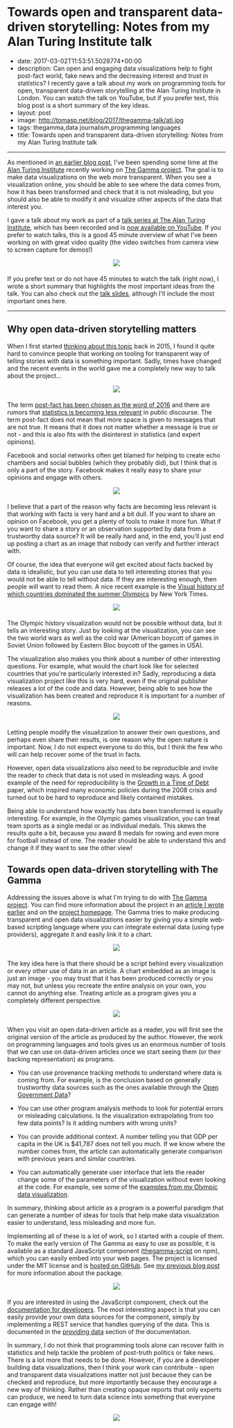 Towards open and transparent data-driven storytelling: Notes from my Alan Turing Institute talk
===============================================================================================

 - date: 2017-03-02T11:53:51.5028774+00:00
 - description: Can open and engaging data visualizations help to fight post-fact world, fake 
    news and the decreasing interest and trust in statistics?
    I recently gave a talk about my work on programming tools for open, transparent
    data-driven storytelling at the Alan Turing Institute in London. You can watch the talk on
    YouTube, but if you prefer text, this blog post is a short summary of the key ideas.      
 - layout: post
 - image: http://tomasp.net/blog/2017/thegamma-talk/ati.jpg
 - tags: thegamma,data journalism,programming languages
 - title: Towards open and transparent data-driven storytelling: Notes from my Alan Turing Institute talk
 
----------------------------------------------------------------------------------------------------

As mentioned in [an earlier blog post](http://tomasp.net/blog/2016/thegamma-dni/), I've been 
spending some time at the [Alan Turing Institute](http://turing.ac.uk/) recently working on [The Gamma 
project](http://thegamma.net). The goal is to make data visualizations on the web more transparent.
When you see a visualization online, you should be able to see where the data comes from, how it has been
transformed and check that it is not misleading, but you should also be able to modify it and 
visualize other aspects of the data that interest you.

I gave a talk about my work as part of a [talk series at The Alan Turing Institute](https://www.youtube.com/channel/UCcr5vuAH5TPlYox-QLj4ySw/videos), which has
been recorded and is [now available on YouTube](https://www.youtube.com/watch?v=aHjgpmzFjOA). If you prefer to watch talks, this is a good
45 minute overview of what I've been working on with great video quality (the video switches from
camera view to screen capture for demos!)

<div style="text-align:center;margin-bottom:20px">
<a href="https://www.youtube.com/watch?v=aHjgpmzFjOA">
<img src="http://tomasp.net/blog/2017/thegamma-talk/talk.jpg" style="max-width:80%"/>
</a>
</div>

If you prefer text or do not have 45 minutes to watch the talk (right now), I wrote a short
summary that highlights the most important ideas from the talk. You can also check out the
[talk slides](http://tpetricek.github.io/Talks/2016/open-storytelling/), although I'll include
the most important ones here.

----------------------------------------------------------------------------------------------------

## Why open data-driven storytelling matters

When I first started [thinking about this topic](http://tomasp.net/blog/2015/thegamma/) back in 
2015, I found it quite hard to convince people that working on tooling for transparent way of 
telling stories with data is something important. Sadly, times have changed and the recent
events in the world gave me a completely new way to talk about the project...

<div style="text-align:center;margin-bottom:20px">
<img src="slide1.jpg" style="max-width:80%"/>
</div>

The term [post-fact has been chosen as the word of 2016](http://www.bbc.co.uk/news/uk-37995600)
and there are rumors that [statistics is becoming less relevant](https://www.theguardian.com/politics/2017/jan/19/crisis-of-statistics-big-data-democracy)
in public discourse. The term post-fact does not mean that more space is given to messages that are
not true. It means that it does not matter whether a message is true or not - and this is also fits 
with the disinterest in statistics (and expert opinions).

Facebook and social networks often get blamed for helping to create echo chambers and social 
bubbles (which they probably did), but I think that is only a part of the story. Facebook makes
it really easy to share your opinions and engage with others.

<div style="text-align:center;margin-bottom:20px">
<img src="slide2.jpg" style="max-width:80%"/>
</div>

I believe that a part of the reason why facts are becoming less relevant is that working with facts
is very hard and a bit dull. If you want to share an opinion on Facebook, you get a plenty of tools
to make it more fun. What if you want to share a story or an observation supported by data from
a trustworthy data source? It will be really hard and, in the end, you'll just end up posting a 
chart as an image that nobody can verify and further interact with.

Of course, the idea that everyone will get excited about facts backed by data is idealistic, but
you can use data to tell interesting stories that you would not be able to tell without data.
If they are interesting enough, then people will want to read them. A nice recent example is the
[Visual history of which countries dominated the summer 
Olympics](www.nytimes.com/interactive/2016/08/08/sports/olympics/history-olympic-dominance-charts.html)
by New York Times.

<div style="text-align:center;margin-bottom:20px">
<img src="slide3.jpg" style="max-width:80%"/>
</div>

The Olympic history visualization would not be possible without data, but it tells an interesting 
story. Just by looking at the visualization, you can see the two world wars as well as the cold war
(American boycott of games in Soviet Union followed by Eastern Bloc boycott of the games in USA).

The visualization also makes you think about a number of other interesting questions. For example,
what would the chart look like for selected countries that you're particularly interested in? 
Sadly, reproducing a data visualization project like this is very hard, even if the original 
publisher releases a lot of the code and data. However, being able to see how the visualization 
has been created and reproduce it is important for a number of reasons. 

<div style="text-align:center;margin-bottom:20px">
<img src="slide4.jpg" style="max-width:80%"/>
</div>

Letting people modify the visualization to answer their own questions, and perhaps even share 
their results, is one reason why the open nature is important. Now, I do not expect everyone
to do this, but I think the few who will can help recover some of the trust in facts.

However, open data visualizations also need to be reproducible and invite the reader to check
that data is not used in misleading ways. A good example of the need for reproducibility is the
[Growth in a Time of Debt](https://en.wikipedia.org/wiki/Growth_in_a_Time_of_Debt) paper, which
inspired many economic policies during the 2008 crisis and turned out to be hard to reproduce
and likely contained mistakes. 

Being able to understand how exactly has data been transformed is equally interesting. For 
example, in the Olympic games visualization, you can treat team sports as a single medal or
as individual medals. This skews the results quite a bit, because you award 8 medals for 
rowing and even more for football instead of one. The reader should be able to understand this
and change it if they want to see the other view!

## Towards open data-driven storytelling with The Gamma 

Addressing the issues above is what I'm trying to do with [The Gamma project](https://thegamma.net).
You can find more information about the project in an [article I wrote earlier](http://tomasp.net/blog/2016/thegamma-dni/)
and on the [project homepage](https://thegamma.net). The Gamma tries to make producing transparent
and open data visualizations easier by giving you a simple web-based scripting language where you
can integrate external data (using type providers), aggregate it and easily link it to a chart.

<div style="text-align:center;margin-bottom:20px">
<img src="slide5.jpg" style="max-width:80%"/>
</div>

The key idea here is that there should be a script behind every visualization or every other use
of data in an article. A chart embedded as an image is just an image - you may trust that it has
been produced correctly or you may not, but unless you recreate the entire analysis on your own,
you cannot do anything else. Treating article as a program gives you a completely different 
perspective.

<div style="text-align:center;margin-bottom:20px">
<img src="slide6.jpg" style="max-width:80%"/>
</div>

When you visit an open data-driven article as a reader, you will first see the original version
of the article as produced by the author. However, the work on programming languages and tools
gives us an enormous number of tools that we can use on data-driven articles once we start seeing
them (or their backing representation) as programs.

 - You can use provenance tracking methods to understand where data is coming from. For example,
   is the conclusion based on generally trustworthy data sources such as the ones available 
   through the [Open Government Data](https://data.gov.uk/)?
   
 - You can use other program analysis methods to look for potential errors or misleading 
   calculations. Is the visualization extrapolating from too few data points? Is it adding 
   numbers with wrong units?
   
 - You can provide additional context. A number telling you that GDP per capita in the UK is 
   $41,787 does not tell you much. If we know where the number comes from, the article can 
   automatically generate comparison with previous years and similar countries.
   
 - You can automatically generate user interface that lets the reader change some of the 
   parameters of the visualization without even looking at the code. For example, see some
   of the [examples from my Olympic data visualization](http://tomasp.net/blog/2016/thegamma-olympic-medalists/).
 
In summary, thinking about article as a program is a powerful paradigm that can generate a 
number of ideas for tools that help make data visualization easier to understand, less misleading
and more fun.

Implementing all of these is a lot of work, so I started with a couple of them. To make the 
early version of The Gamma as easy to use as possible, it is available as a standard JavaScript
component ([thegamma-script](https://www.npmjs.com/package/thegamma-script) on npm), which you
can easily embed into your web pages. The project is licensed under the MIT license and is
[hosted on GitHub](https://github.com/the-gamma). See [my previous blog post](http://tomasp.net/blog/2017/thegamma-package/)
for more information about the package.

<div style="text-align:center;margin-bottom:20px">
<img src="slide7.jpg" style="max-width:80%"/>
</div>

If you are interested in using the JavaScript component, check out the [documentation for 
developers](http://thegamma.net/developers/). The most interesting aspect is that you can 
easily provide your own data sources for the component, simply by implementing a REST service
that handles querying of the data. This is documented in the [providing data](http://thegamma.net/publishing/)
section of the documentation.

In summary, I do not think that programming tools alone can recover faith in statistics and help
tackle the problem of post-truth politics or fake news. There is a lot more that needs to be done.
However, if you are a developer building data visualizations, then I think your work can 
contribute - open and transparent data visualizations matter not just because they can be checked
and reproduce, but more importantly because they encourage a new way of thinking. Rather than 
creating opaque reports that only experts can produce, we need to turn data science into 
something that everyone can engage with!

<div style="text-align:center;margin-bottom:20px">
<img src="slide8.jpg" style="max-width:80%"/>
</div>
